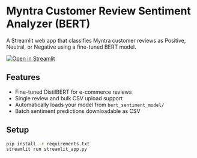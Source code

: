 # Myntra Customer Review Sentiment Analyzer (BERT)

A Streamlit web app that classifies Myntra customer reviews as Positive, Neutral, or Negative using a fine-tuned BERT model.

[![Open in Streamlit](https://static.streamlit.io/badges/streamlit_badge_black_white.svg)](https://cust-review-analyzer.streamlit.app/)



## Features
- Fine-tuned DistilBERT for e-commerce reviews
- Single review and bulk CSV upload support
- Automatically loads your model from `bert_sentiment_model/`
- Batch sentiment predictions downloadable as CSV

## Setup
```bash
pip install -r requirements.txt
streamlit run streamlit_app.py
